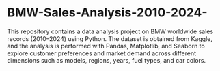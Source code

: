 # BMW-Sales-Analysis-2010-2024-
This repository contains a data analysis project on BMW worldwide sales records (2010–2024) using Python. The dataset is obtained from Kaggle, and the analysis is performed with Pandas, Matplotlib, and Seaborn to explore customer preferences and market demand across different dimensions such as models, regions, years, fuel types, and car colors.
